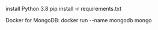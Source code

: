 install Python 3.8
pip install -r requirements.txt

Docker for MongoDB:
docker run --name mongodb mongo